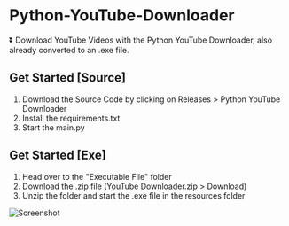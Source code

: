 # Python-YouTube-Downloader
⏬ Download YouTube Videos with the Python YouTube Downloader, also already converted to an .exe file.

## Get Started [Source]
1. Download the Source Code by clicking on Releases > Python YouTube Downloader
2. Install the requirements.txt
3. Start the main.py

## Get Started [Exe]
1. Head over to the "Executable File" folder
2. Download the .zip file (YouTube Downloader.zip > Download)
3. Unzip the folder and start the .exe file in the resources folder


![Screenshot](Images/App.png)
